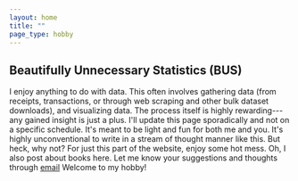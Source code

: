 ```yaml
---
layout: home
title: ""
page_type: hobby
---
```


## Beautifully Unnecessary Statistics (BUS)

I enjoy anything to do with data. This often involves gathering data (from receipts, transactions, or through web scraping and other bulk dataset downloads),
and visualizing data. The process itself is highly rewarding---any gained insight is just a plus.
I'll update this page sporadically and not on a specific schedule.
It's meant to be light and fun for both me and you. 
It's highly unconventional to write in a stream of thought manner like this.
But heck, why not? For just this part of the website, enjoy some hot mess.
Oh, I also post about books here. Let me know your suggestions and thoughts through <a href="mailto:marcos.demetry@me.com?subject=Feedback for marcosdemetry.com">email</a>
Welcome to my hobby!